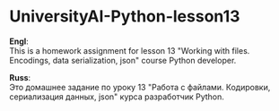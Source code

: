 # UniversityAI-Python-lesson13
<b>Engl</b>:<br>
This is a homework assignment for lesson 13 "Working with files. Encodings, data serialization, json" course Python developer.

<b>Russ</b>:<br>
Это домашнее задание по уроку 13 "Работа с файлами. Кодировки, сериализация данных, json" курса разработчик Python.
